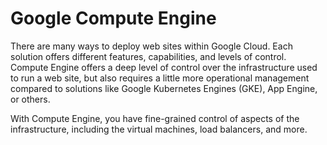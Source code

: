 # Google Compute Engine

There are many ways to deploy web sites within Google Cloud. Each solution offers different features, capabilities, and levels of control. Compute Engine offers a deep level of control over the infrastructure used to run a web site, but also requires a little more operational management compared to solutions like Google Kubernetes Engines (GKE), App Engine, or others. 

With Compute Engine, you have fine-grained control of aspects of the infrastructure, including the virtual machines, load balancers, and more.
